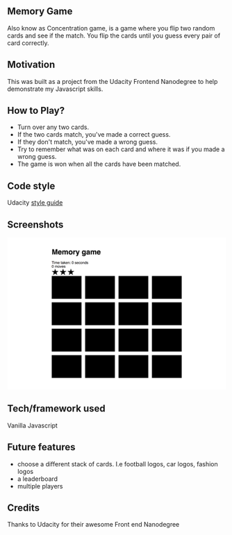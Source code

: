 ## Memory Game
Also know as Concentration game, is a game where you flip two random cards and see if the match. You flip the cards until you guess every pair of card correctly.

## Motivation
This was built as a project from the Udacity Frontend Nanodegree to help demonstrate my Javascript skills.

## How to Play?
- Turn over any two cards.
- If the two cards match, you've made a correct guess.
- If they don't match, you've made a wrong guess.
- Try to remember what was on each card and where it was if you made a wrong guess.
- The game is won when all the cards have been matched.

## Code style
Udacity [style guide](http://udacity.github.io/frontend-nanodegree-styleguide/index.html)

## Screenshots
![Memory game](img/screenshot.png)

## Tech/framework used
Vanilla Javascript

## Future features

- choose a different stack of cards. I.e football logos, car logos, fashion logos
- a leaderboard
- multiple players

## Credits
Thanks to Udacity for their awesome Front end Nanodegree